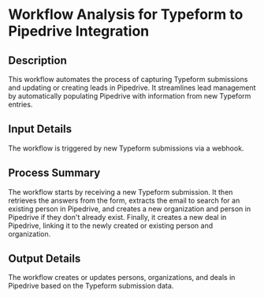 # Workflow Analysis for Typeform to Pipedrive Integration

## Description
This workflow automates the process of capturing Typeform submissions and updating or creating leads in Pipedrive. It streamlines lead management by automatically populating Pipedrive with information from new Typeform entries.

## Input Details
The workflow is triggered by new Typeform submissions via a webhook.

## Process Summary
The workflow starts by receiving a new Typeform submission. It then retrieves the answers from the form, extracts the email to search for an existing person in Pipedrive, and creates a new organization and person in Pipedrive if they don't already exist. Finally, it creates a new deal in Pipedrive, linking it to the newly created or existing person and organization.

## Output Details
The workflow creates or updates persons, organizations, and deals in Pipedrive based on the Typeform submission data.
